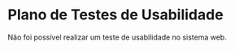 # Plano de Testes de Usabilidade

Não foi possível realizar um teste de usabilidade no sistema web.
